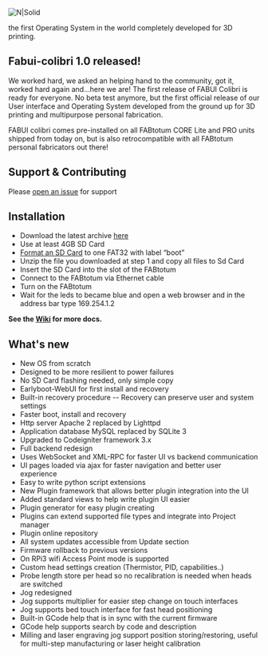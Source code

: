 ![N|Solid](http://www.fabtotum.com/fabui_v1.png)

the first Operating System in the world completely developed for 3D printing.

## Fabui-colibri 1.0 released!

We worked hard, we asked an helping hand to the community, got it, worked hard again and…here we are! The first release of FABUI Colibri  is ready for everyone. No beta test anymore, but the first official release of our User interface and Operating System developed from the ground up for 3D printing and multipurpose personal fabrication.

FABUI colibri comes pre-installed on all FABtotum CORE Lite and PRO units shipped from today on, but is also retrocompatible with all FABtotum personal fabricators out there!


## Support & Contributing
Please [open an issue](https://github.com/FABtotum/fabui-colibri/issues/new) for support

## Installation
  - Download the latest archive [here][latest-archive]
  - Use at least 4GB SD Card
  - [Format an SD Card](https://github.com/FABtotum/fabui-colibri/wiki/SDCard-formatting) to one FAT32 with label “boot”
  - Unzip the file you downloaded at step 1 and copy all files to Sd Card
  - Insert the SD Card into the slot of the FABtotum
  - Connect to the FABtotum via Ethernet cable
  - Turn on the FABtotum
  - Wait for the leds to became blue and open a web browser and in the address bar type 169.254.1.2
  
  **See the [Wiki](https://github.com/FABtotum/fabui-colibri/wiki) for more docs.**

## What's new
  - New OS from scratch
  - Designed to be more resilient to power failures
  - No SD Card flashing needed, only simple copy
  - Earlyboot-WebUI for first install and recovery
  - Built-in recovery procedure
  -- Recovery can preserve user and system settings
  - Faster boot, install and recovery
  - Http server Apache 2 replaced by Lighttpd
  - Application database MySQL replaced by SQLite 3
  - Upgraded to Codeigniter framework 3.x
  - Full backend redesign
  - Uses WebSocket and XML-RPC for faster UI vs backend communication
  - UI pages loaded via ajax for faster navigation and better user experience
  - Easy to write python script extensions
  - New Plugin framework that allows better plugin integration into the UI
  - Added standard views to help write plugin UI easier
  - Plugin generator for easy plugin creating
  - Plugins can extend supported file types and integrate into Project manager
  - Plugin online repository
  - All system updates accessible from Update section
  - Firmware rollback to previous versions
  - On RPi3 wifi Access Point mode is supported
  - Custom head settings creation (Thermistor, PID, capabilities..)
  - Probe length store per head so no recalibration is needed when heads are switched
  - Jog redesigned
  - Jog supports multiplier for easier step change on touch interfaces
  - Jog supports bed touch interface for fast head positioning
  - Built-in GCode help that is in sync with the current firmware
  - GCode help supports search by code and description
  - Milling and laser engraving jog support position storing/restoring, useful for multi-step manufacturing or laser height calibration


   
   [latest-archive]: <http://update.fabtotum.com/colibri/armhf/images/sdcard_latest.zip>
